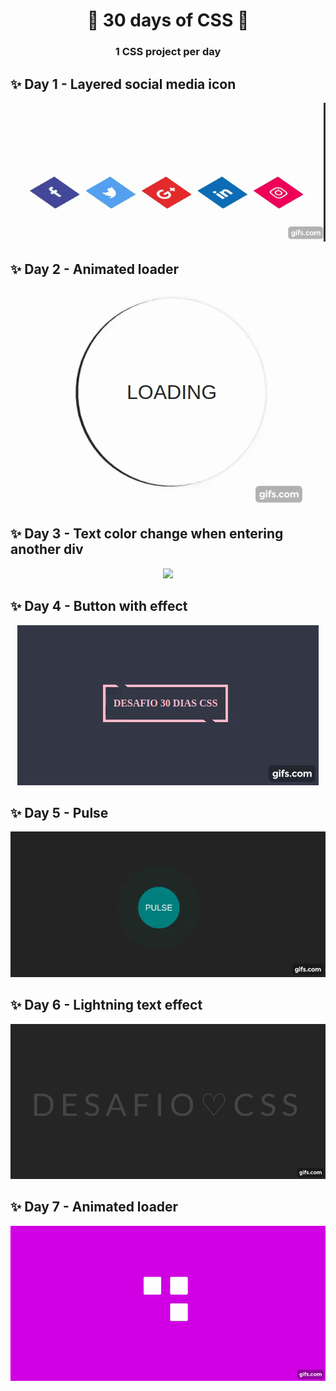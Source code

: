 <h1 align="center">
  <strong>🚀 30 days of CSS 🚀</strong>
</h1>

<h3 align="center">
  1 CSS project per day
</h3>

## ✨ Day 1 - Layered social media icon

<p align="center">
  <img src="assets/day1.gif" />
</p>

## ✨ Day 2 - Animated loader

<p align="center">
  <img src="assets/day2.gif" />
</p>

## ✨ Day 3 - Text color change when entering another div

<p align="center">
  <img src="assets/day3.gif" />
</p>

## ✨ Day 4 - Button with effect

<p align="center">
  <img src="assets/day4.gif" />
</p>

## ✨ Day 5 - Pulse

<p align="center">
  <img src="assets/day5.gif" />
</p>

## ✨ Day 6 - Lightning text effect

<p align="center">
  <img src="assets/day6.gif" />
</p>

## ✨ Day 7 - Animated loader

<p align="center">
  <img src="assets/day7.gif" />
</p>
